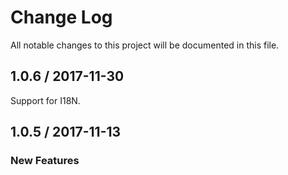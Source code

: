 # Change Log
All notable changes to this project will be documented in this file.

## 1.0.6 / 2017-11-30
Support for I18N.

## 1.0.5 / 2017-11-13

### New Features
